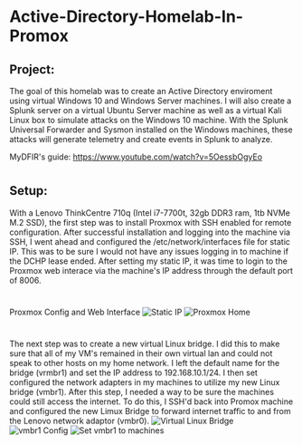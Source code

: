 # Active-Directory-Homelab-In-Promox

## Project:
The goal of this homelab was to create an Active Directory enviroment using virtual Windows 10 and Windows Server machines. I will also create a Splunk server on a virtual Ubuntu Server machine as well as a virtual Kali Linux box to simulate attacks on the Windows 10 machine. With the Splunk Universal Forwarder and Sysmon installed on the Windows machines, these attacks will generate telemetry and create events in Splunk to analyze.  

MyDFIR's guide: https://www.youtube.com/watch?v=5OessbOgyEo

#


## Setup:
With a Lenovo ThinkCentre 710q (Intel i7-7700t, 32gb DDR3 ram, 1tb NVMe M.2 SSD), the first step was to install Proxmox with SSH enabled for remote configuration. After successful installation and logging into the machine via SSH, I went ahead and configured the /etc/network/interfaces file for static IP. This was to be sure I would not have any issues logging in to machine if the DCHP lease ended. After setting my static IP, it was time to login to the Proxmox web interace via the machine's IP address through the default port of 8006.
#

Proxmox Config and Web Interface
![Static IP](https://github.com/RCuttrell/Active-Directory-Homelab/assets/111534355/1c2862c4-74e6-431a-988d-20778459ac4c)
![Proxmox Home](https://github.com/RCuttrell/Active-Directory-Homelab/assets/111534355/ec1dd9e7-54bf-4ab5-955e-f684cb1b7a85)

#
The next step was to create a new virtual Linux bridge. I did this to make sure that all of my VM's remained in their own virtual lan and could not speak to other hosts on my home network. I left the default name for the bridge (vrmbr1) and set the IP address to 192.168.10.1/24. I then set configured the network adapters in my machines to utilize my new Linux bridge (vmbr1). After this step, I needed a way to be sure the machines could still access the internet. To do this, I SSH'd back into Promox machine and configured the new Limux Bridge to forward internet traffic to and from the Lenovo network adaptor (vmbr0). 
![Virtual Linux Bridge](https://github.com/RCuttrell/Active-Directory-Homelab/assets/111534355/9d12d896-990f-499b-9f46-00384f79a2c8)
![vmbr1 Config](https://github.com/RCuttrell/Active-Directory-Homelab/assets/111534355/a523ed65-9dc8-4d6e-9e59-13b31f473b46)
![Set vmbr1 to machines](https://github.com/RCuttrell/Active-Directory-Homelab/assets/111534355/81877d7f-e2bd-44ef-914f-b8671e8c6849)

#
